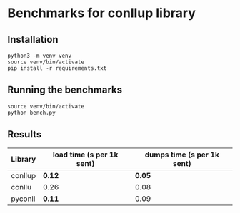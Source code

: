 # Benchmarks for conllup library
## Installation
```
python3 -m venv venv
source venv/bin/activate
pip install -r requirements.txt
```

## Running the benchmarks
```
source venv/bin/activate
python bench.py
```


## Results 
| Library | load time (s per 1k sent) |  dumps time (s per 1k sent) |
| --- | --- | --- |
| conllup | **0.12** | **0.05** |
| conllu | 0.26 | 0.08 |
| pyconll | **0.11** | 0.09 |